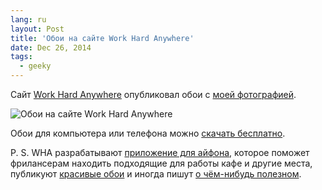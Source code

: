 ```yaml
---
lang: ru
layout: Post
title: 'Обои на сайте Work Hard Anywhere'
date: Dec 26, 2014
tags:
  - geeky
---
```


Сайт [Work Hard Anywhere](http://workhardanywhere.com/) опубликовал обои с [моей фотографией](http://morning.photos/albums/cityscapes/2014-09-13-2791).

![Обои на сайте Work Hard Anywhere](/images/blog/WHA-Artem-Sapegin.jpg)

Обои для компьютера или телефона можно [скачать бесплатно](http://workhardanywhere.com/portfolio_page/triumph-palace/).

P. S. WHA разрабатывают [приложение для айфона](http://workhardanywhere.com/), которое поможет фрилансерам находить подходящие для работы кафе и другие места, публикуют [красивые обои](http://workhardanywhere.com/blog/) и иногда пишут [о чём-нибудь полезном](http://workhardanywhere.com/the-guide-to-cafe-etiquette/).
